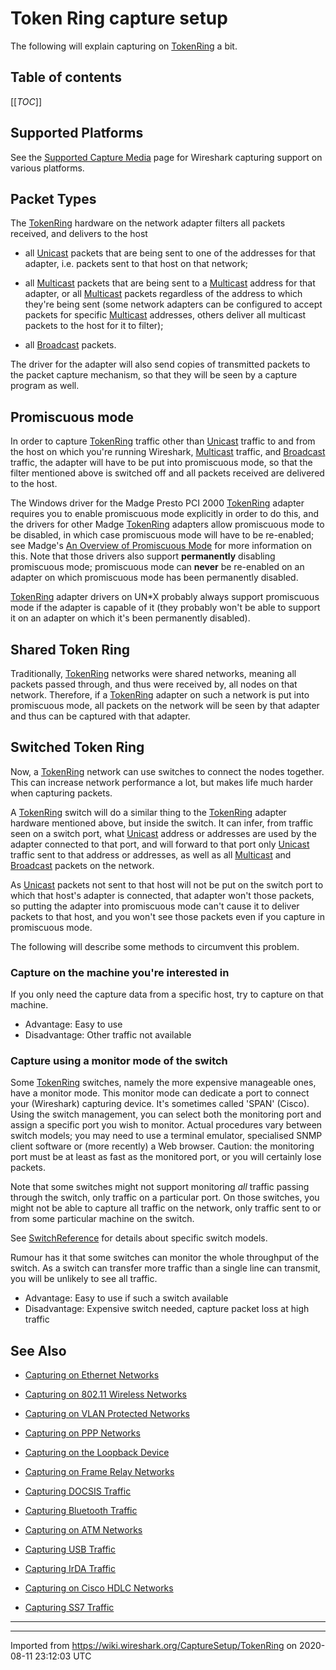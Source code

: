 # Token Ring capture setup

The following will explain capturing on [TokenRing](/TokenRing) a bit.

## Table of contents

[[_TOC_]]

## Supported Platforms

See the [Supported Capture Media](/CaptureSetup/NetworkMedia) page for Wireshark capturing support on various platforms.

## Packet Types

The [TokenRing](/TokenRing) hardware on the network adapter filters all packets received, and delivers to the host

  - all [Unicast](/Unicast) packets that are being sent to one of the addresses for that adapter, i.e. packets sent to that host on that network;

  - all [Multicast](/Multicast) packets that are being sent to a [Multicast](/Multicast) address for that adapter, or all [Multicast](/Multicast) packets regardless of the address to which they're being sent (some network adapters can be configured to accept packets for specific [Multicast](/Multicast) addresses, others deliver all multicast packets to the host for it to filter);

  - all [Broadcast](/Broadcast) packets.

The driver for the adapter will also send copies of transmitted packets to the packet capture mechanism, so that they will be seen by a capture program as well.

## Promiscuous mode

In order to capture [TokenRing](/TokenRing) traffic other than [Unicast](/Unicast) traffic to and from the host on which you're running Wireshark, [Multicast](/Multicast) traffic, and [Broadcast](/Broadcast) traffic, the adapter will have to be put into promiscuous mode, so that the filter mentioned above is switched off and all packets received are delivered to the host.

The Windows driver for the Madge Presto PCI 2000 [TokenRing](/TokenRing) adapter requires you to enable promiscuous mode explicitly in order to do this, and the drivers for other Madge [TokenRing](/TokenRing) adapters allow promiscuous mode to be disabled, in which case promiscuous mode will have to be re-enabled; see Madge's [An Overview of Promiscuous Mode](http://www.madge.com/_assets/downloads/lsshelp8.0/LSSHelp/AdvFeat/Promisc/Promisc2.htm) for more information on this. Note that those drivers also support **permanently** disabling promiscuous mode; promiscuous mode can **never** be re-enabled on an adapter on which promiscuous mode has been permanently disabled.

[TokenRing](/TokenRing) adapter drivers on UN\*X probably always support promiscuous mode if the adapter is capable of it (they probably won't be able to support it on an adapter on which it's been permanently disabled).

## Shared Token Ring

Traditionally, [TokenRing](/TokenRing) networks were shared networks, meaning all packets passed through, and thus were received by, all nodes on that network. Therefore, if a [TokenRing](/TokenRing) adapter on such a network is put into promiscuous mode, all packets on the network will be seen by that adapter and thus can be captured with that adapter.

## Switched Token Ring

Now, a [TokenRing](/TokenRing) network can use switches to connect the nodes together. This can increase network performance a lot, but makes life much harder when capturing packets.

A [TokenRing](/TokenRing) switch will do a similar thing to the [TokenRing](/TokenRing) adapter hardware mentioned above, but inside the switch. It can infer, from traffic seen on a switch port, what [Unicast](/Unicast) address or addresses are used by the adapter connected to that port, and will forward to that port only [Unicast](/Unicast) traffic sent to that address or addresses, as well as all [Multicast](/Multicast) and [Broadcast](/Broadcast) packets on the network.

As [Unicast](/Unicast) packets not sent to that host will not be put on the switch port to which that host's adapter is connected, that adapter won't those packets, so putting the adapter into promiscuous mode can't cause it to deliver packets to that host, and you won't see those packets even if you capture in promiscuous mode.

The following will describe some methods to circumvent this problem.

### Capture on the machine you're interested in

If you only need the capture data from a specific host, try to capture on that machine.

  - Advantage: Easy to use
  - Disadvantage: Other traffic not available

### Capture using a monitor mode of the switch

Some [TokenRing](/TokenRing) switches, namely the more expensive manageable ones, have a monitor mode. This monitor mode can dedicate a port to connect your (Wireshark) capturing device. It's sometimes called 'SPAN' (Cisco). Using the switch management, you can select both the monitoring port and assign a specific port you wish to monitor. Actual procedures vary between switch models; you may need to use a terminal emulator, specialised SNMP client software or (more recently) a Web browser. Caution: the monitoring port must be at least as fast as the monitored port, or you will certainly lose packets.

Note that some switches might not support monitoring *all* traffic passing through the switch, only traffic on a particular port. On those switches, you might not be able to capture all traffic on the network, only traffic sent to or from some particular machine on the switch.

See [SwitchReference](/SwitchReference) for details about specific switch models.

Rumour has it that some switches can monitor the whole throughput of the switch. As a switch can transfer more traffic than a single line can transmit, you will be unlikely to see all traffic.

  - Advantage: Easy to use if such a switch available
  - Disadvantage: Expensive switch needed, capture packet loss at high traffic

## See Also

  - [Capturing on Ethernet Networks](/CaptureSetup/Ethernet)

  - [Capturing on 802.11 Wireless Networks](/CaptureSetup/WLAN)

  - [Capturing on VLAN Protected Networks](/CaptureSetup/VLAN)

  - [Capturing on PPP Networks](/CaptureSetup/PPP)

  - [Capturing on the Loopback Device](/CaptureSetup/Loopback)

  - [Capturing on Frame Relay Networks](/CaptureSetup/FrameRelay)

  - [Capturing DOCSIS Traffic](/CaptureSetup/DOCSIS)

  - [Capturing Bluetooth Traffic](/CaptureSetup/Bluetooth)

  - [Capturing on ATM Networks](/CaptureSetup/ATM)

  - [Capturing USB Traffic](/CaptureSetup/USB)

  - [Capturing IrDA Traffic](/CaptureSetup/IrDA)

  - [Capturing on Cisco HDLC Networks](/CaptureSetup/CiscoHDLC)

  - [Capturing SS7 Traffic](/CaptureSetup/SS7)

-----

---

Imported from https://wiki.wireshark.org/CaptureSetup/TokenRing on 2020-08-11 23:12:03 UTC
